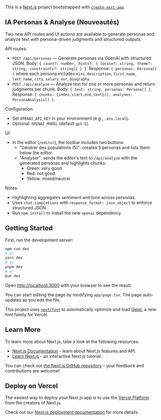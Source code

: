 This is a [Next.js](https://nextjs.org) project bootstrapped with [`create-next-app`](https://nextjs.org/docs/app/api-reference/cli/create-next-app).

## IA Personas & Analyse (Nouveautés)

Two new API routes and UI actions are available to generate personas and analyze text with persona-driven judgments and structured outputs.

API routes:

- `POST /api/personas` — Generate personas via OpenAI with structured JSON. Body: `{ count?: number, hints?: { locale?: string, theme?: string, constraints?: string[] } }`. Response: `{ personas: Persona[] }` where each persona includes `mini_description`, `first_name`, `last_name`, `city`, `salary_eur`, `biography`.
- `POST /api/analyze` — Analyze text for one or more personas and return judgments per chunk. Body: `{ text: string, personas: Persona[] }`. Response: `{ chunks: {index,start,end,text}[], analyses: PersonaAnalysis[] }`.

Configuration:

- Set `OPENAI_API_KEY` in your environment (e.g., `.env.local`).
- Optional: `OPENAI_MODEL` (default `gpt-5`).

UI:

- In the editor (`/editor`), the toolbar includes two buttons:
  - "Générer des populations (5)": creates 5 personas and lists them below the editor.
  - "Analyser": sends the editor’s text to `/api/analyze` with the generated personas and highlights chunks:
    - Green: very good
    - Red: not good
    - Yellow: mixed/neutral

Notes:

- Highlighting aggregates sentiment and tone across personas.
- Uses `chat.completions` with `response_format: json_object` to enforce structured JSON.
- Run `npm install` to install the new `openai` dependency.

## Getting Started

First, run the development server:

```bash
npm run dev
# or
yarn dev
# or
pnpm dev
# or
bun dev
```

Open [http://localhost:3000](http://localhost:3000) with your browser to see the result.

You can start editing the page by modifying `app/page.tsx`. The page auto-updates as you edit the file.

This project uses [`next/font`](https://nextjs.org/docs/app/building-your-application/optimizing/fonts) to automatically optimize and load [Geist](https://vercel.com/font), a new font family for Vercel.

## Learn More

To learn more about Next.js, take a look at the following resources:

- [Next.js Documentation](https://nextjs.org/docs) - learn about Next.js features and API.
- [Learn Next.js](https://nextjs.org/learn) - an interactive Next.js tutorial.

You can check out [the Next.js GitHub repository](https://github.com/vercel/next.js) - your feedback and contributions are welcome!

## Deploy on Vercel

The easiest way to deploy your Next.js app is to use the [Vercel Platform](https://vercel.com/new?utm_medium=default-template&filter=next.js&utm_source=create-next-app&utm_campaign=create-next-app-readme) from the creators of Next.js.

Check out our [Next.js deployment documentation](https://nextjs.org/docs/app/building-your-application/deploying) for more details.
